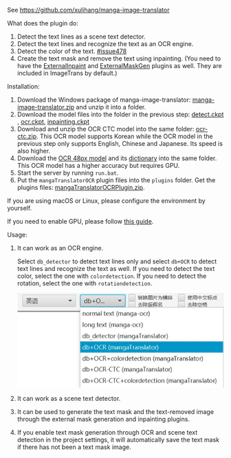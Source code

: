 See <https://github.com/xulihang/manga-image-translator>

What does the plugin do:

1. Detect the text lines as a scene text detector.
2. Detect the text lines and recognize the text as an OCR engine.
3. Detect the color of the text. [#issue478](https://github.com/xulihang/ImageTrans-docs/issues/478)
4. Create the text mask and remove the text using inpainting. (You need to have the [ExternalInpaint](https://github.com/xulihang/ImageTrans_plugins/tree/master/ExternalInpaint) and [ExternalMaskGen](https://github.com/xulihang/ImageTrans_plugins/tree/master/ExternalMaskGen) plugins as well. They are included in ImageTrans by default.)


Installation:

1. Download the Windows package of manga-image-translator: [manga-image-translator.zip](https://github.com/xulihang/manga-image-translator/releases/download/packages/manga-image-translator.zip) and unzip it into a folder.
2. Download the model files into the folder in the previous step: [detect.ckpt
](https://github.com/zyddnys/manga-image-translator/releases/download/beta-0.2.1/detect.ckpt), [ocr.ckpt](https://github.com/zyddnys/manga-image-translator/releases/download/beta-0.2.1/ocr.ckpt), [inpainting.ckpt](https://github.com/zyddnys/manga-image-translator/releases/download/beta-0.2.1/inpainting.ckpt)
3. Download and unzip the OCR CTC model into the same folder: [ocr-ctc.zip](https://github.com/zyddnys/manga-image-translator/releases/download/beta-0.3/ocr-ctc.zip). This OCR model supports Korean while the OCR model in the previous step only supports English, Chinese and Japanese. Its speed is also higher.
4. Download the [OCR 48px model](https://github.com/zyddnys/manga-image-translator/releases/download/beta-0.3/ocr_ar_48px.ckpt) and its [dictionary](https://github.com/zyddnys/manga-image-translator/releases/download/beta-0.3/alphabet-all-v7.txt) into the same folder. This OCR model has a higher accuracy but requires GPU.
5. Start the server by running `run.bat`.
6. Put the `mangaTranslatorOCR` plugin files into the `plugins` folder. Get the plugins files: [mangaTranslatorOCRPlugin.zip](https://github.com/xulihang/ImageTrans_plugins/releases/download/plugins/mangaTranslatorOCRPlugin.zip).

If you are using macOS or Linux, please configure the environment by yourself.

If you need to enable GPU, please follow [this guide](GPU.md).

Usage:

1. It can work as an OCR engine.
   
   Select `db_detector` to detect text lines only and select `db+OCR` to detect text lines and recognize the text as well. If you need to detect the text color, select the one with `colordetection`. If you need to detect the rotation, select the one with `rotationdetection`.

   ![engines](./engines.jpg)

2. It can work as a scene text detector.
3. It can be used to generate the text mask and the text-removed image through the external mask generation and inpainting plugins.
4. If you enable text mask generation through OCR and scene text detection in the project settings, it will automatically save the text mask if there has not been a text mask image.


